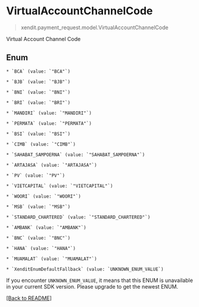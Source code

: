# VirtualAccountChannelCode
> xendit.payment_request.model.VirtualAccountChannelCode

Virtual Account Channel Code


## Enum


    * `BCA` (value: `"BCA"`)

    * `BJB` (value: `"BJB"`)

    * `BNI` (value: `"BNI"`)

    * `BRI` (value: `"BRI"`)

    * `MANDIRI` (value: `"MANDIRI"`)

    * `PERMATA` (value: `"PERMATA"`)

    * `BSI` (value: `"BSI"`)

    * `CIMB` (value: `"CIMB"`)

    * `SAHABAT_SAMPOERNA` (value: `"SAHABAT_SAMPOERNA"`)

    * `ARTAJASA` (value: `"ARTAJASA"`)

    * `PV` (value: `"PV"`)

    * `VIETCAPITAL` (value: `"VIETCAPITAL"`)

    * `WOORI` (value: `"WOORI"`)

    * `MSB` (value: `"MSB"`)

    * `STANDARD_CHARTERED` (value: `"STANDARD_CHARTERED"`)

    * `AMBANK` (value: `"AMBANK"`)

    * `BNC` (value: `"BNC"`)

    * `HANA` (value: `"HANA"`)

    * `MUAMALAT` (value: `"MUAMALAT"`)

    * `XenditEnumDefaultFallback` (value: `UNKNOWN_ENUM_VALUE`)

If you encounter `UNKNOWN_ENUM_VALUE`, it means that this ENUM is unavailable in your current SDK version. Please upgrade to get the newest ENUM.

[[Back to README]](../../README.md)


